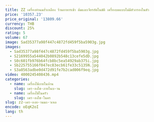 ```yaml
---
title: ZZ เครื่องทํานมถั่วเหลือง ร้านอาหารเช้า ต้มและเจียรอัตโนมัติ เครื่องบดแบบไม่มีตัวกรองในตัว
price: '10357.23'
price_original: '13809.66'
currency: THB
discount: 25%
rating: 5
volume: 67
image: Sad35377a98f447c4872fd459f5ba5903g.jpg
images:
  - Sad35377a98f447c4872fd459f5ba5903g.jpg
  - S2169955a544042b0892b548c13cefe5dD.jpg
  - S0c601fb976b64fcb8bc5ea54929ab375i.jpg
  - Sb225755166f047ec83ecb61fe33c5135N.jpg
  - S3a8563adbe0d472d91fe7b2cad006f9eq.jpg
video: 4000245408436.mp4
categories:
  - name: เครื่องใช้ภายในบ้าน
    slug: เคร-องใช-ภายในบ-าน
  - name: เครื่องใช้ในครัว
    slug: เคร-องใช-ในคร
slug: zz-เคร-องท-านมถ-วเหล
encode: oEqK2oI
lang: th
---
```

  